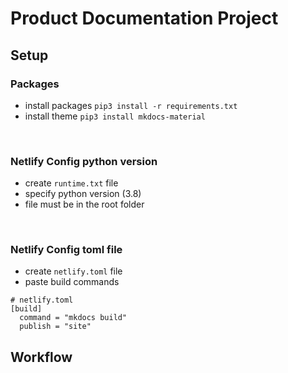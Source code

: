 # Product Documentation Project

## Setup


### Packages

- install packages `pip3 install -r requirements.txt`
- install theme `pip3 install mkdocs-material`

<br>

### Netlify Config python version

- create `runtime.txt` file
- specify python version (3.8)
- file must be in the root folder


<br>

### Netlify Config toml file

- create `netlify.toml` file
- paste build commands

```
# netlify.toml
[build]
  command = "mkdocs build"
  publish = "site"
```




## Workflow


